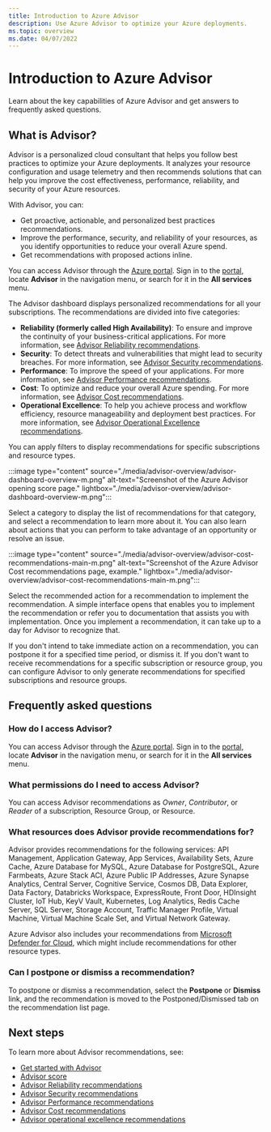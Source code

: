```yaml
---
title: Introduction to Azure Advisor
description: Use Azure Advisor to optimize your Azure deployments.
ms.topic: overview
ms.date: 04/07/2022
---
```


# Introduction to Azure Advisor

Learn about the key capabilities of Azure Advisor and get answers to frequently asked questions.

## What is Advisor?
Advisor is a personalized cloud consultant that helps you follow best practices to optimize your Azure deployments. It analyzes your resource configuration and usage telemetry and then recommends solutions that can help you improve the cost effectiveness, performance, reliability, and security of your Azure resources.

With Advisor, you can:

* Get proactive, actionable, and personalized best practices recommendations. 
* Improve the performance, security, and reliability of your resources, as you identify opportunities to reduce your overall Azure spend.
* Get recommendations with proposed actions inline.

You can access Advisor through the [Azure portal](https://aka.ms/azureadvisordashboard). Sign in to the [portal](https://portal.azure.com), locate **Advisor** in the navigation menu, or search for it in the **All services** menu.

The Advisor dashboard displays personalized recommendations for all your subscriptions. The recommendations are divided into five categories: 

* **Reliability (formerly called High Availability)**: To ensure and improve the continuity of your business-critical applications. For more information, see [Advisor Reliability recommendations](advisor-high-availability-recommendations.md).
* **Security**: To detect threats and vulnerabilities that might lead to security breaches. For more information, see [Advisor Security recommendations](advisor-security-recommendations.md).
* **Performance**: To improve the speed of your applications. For more information, see [Advisor Performance recommendations](advisor-performance-recommendations.md).
* **Cost**: To optimize and reduce your overall Azure spending. For more information, see [Advisor Cost recommendations](advisor-cost-recommendations.md).
* **Operational Excellence**: To help you achieve process and workflow efficiency, resource manageability and deployment best practices. For more information, see [Advisor Operational Excellence recommendations](advisor-operational-excellence-recommendations.md).

You can apply filters to display recommendations for specific subscriptions and resource types.

:::image type="content" source="./media/advisor-overview/advisor-dashboard-overview-m.png" alt-text="Screenshot of the Azure Advisor opening score page." lightbox="./media/advisor-overview/advisor-dashboard-overview-m.png":::

Select a category to display the list of recommendations for that category, and select a recommendation to learn more about it. You can also learn about actions that you can perform to take advantage of an opportunity or resolve an issue.

:::image type="content" source="./media/advisor-overview/advisor-cost-recommendations-main-m.png" alt-text="Screenshot of the Azure Advisor Cost recommendations page, example." lightbox="./media/advisor-overview/advisor-cost-recommendations-main-m.png":::

Select the recommended action for a recommendation to implement the recommendation. A simple interface opens that enables you to implement the recommendation or refer you to documentation that assists you with implementation. Once you implement a recommendation, it can take up to a day for Advisor to recognize that.

If you don't intend to take immediate action on a recommendation, you can postpone it for a specified time period, or dismiss it. If you don't want to receive recommendations for a specific subscription or resource group, you can configure Advisor to only generate recommendations for specified subscriptions and resource groups.
 
## Frequently asked questions

### How do I access Advisor?
You can access Advisor through the [Azure portal](https://aka.ms/azureadvisordashboard). Sign in to the [portal](https://portal.azure.com), locate **Advisor** in the navigation menu, or search for it in the **All services** menu.

### What permissions do I need to access Advisor?
 
You can access Advisor recommendations as *Owner*, *Contributor*, or *Reader* of a subscription, Resource Group, or Resource.

### What resources does Advisor provide recommendations for?

Advisor provides recommendations for the following services: API Management, Application Gateway, App Services, Availability Sets, Azure Cache, Azure Database for MySQL, Azure Database for PostgreSQL, Azure Farmbeats, Azure Stack ACI, Azure Public IP Addresses, Azure Synapse Analytics, Central Server, Cognitive Service, Cosmos DB, Data Explorer, Data Factory, Databricks Workspace, ExpressRoute, Front Door, HDInsight Cluster, IoT Hub, KeyV Vault, Kubernetes, Log Analytics, Redis Cache Server, SQL Server, Storage Account, Traffic Manager Profile, Virtual Machine, Virtual Machine Scale Set, and Virtual Network Gateway.

Azure Advisor also includes your recommendations from [Microsoft Defender for Cloud](../defender-for-cloud/defender-for-cloud-introduction.md), which might include recommendations for other resource types.

### Can I postpone or dismiss a recommendation?

To postpone or dismiss a recommendation, select the **Postpone**  or **Dismiss** link, and the recommendation is moved to the Postponed/Dismissed tab on the recommendation list page.

## Next steps

To learn more about Advisor recommendations, see:

* [Get started with Advisor](advisor-get-started.md)
* [Advisor score](azure-advisor-score.md)
* [Advisor Reliability recommendations](advisor-high-availability-recommendations.md)
* [Advisor Security recommendations](advisor-security-recommendations.md)
* [Advisor Performance recommendations](advisor-performance-recommendations.md)
* [Advisor Cost recommendations](advisor-cost-recommendations.md)
* [Advisor operational excellence recommendations](advisor-operational-excellence-recommendations.md)

